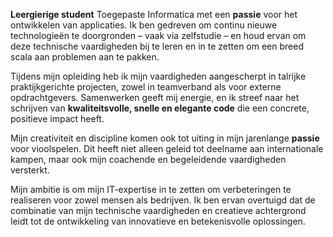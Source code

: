 **Leergierige student** Toegepaste Informatica met een **passie** voor het
ontwikkelen van applicaties. Ik ben gedreven om continu nieuwe technologieën te
doorgronden – vaak via zelfstudie – en houd ervan om deze technische
vaardigheden bij te leren en in te zetten om een breed scala aan problemen aan
te pakken.

Tijdens mijn opleiding heb ik mijn vaardigheden aangescherpt in talrijke
praktijkgerichte projecten, zowel in teamverband als voor externe
opdrachtgevers. Samenwerken geeft mij energie, en ik streef naar het schrijven
van **kwaliteitsvolle, snelle en elegante code** die een concrete, positieve
impact heeft.

Mijn creativiteit en discipline komen ook tot uiting in mijn jarenlange **passie**
voor vioolspelen. Dit heeft niet alleen geleid tot deelname aan internationale
kampen, maar ook mijn coachende en begeleidende vaardigheden versterkt.

Mijn ambitie is om mijn IT-expertise in te zetten om verbeteringen te
realiseren voor zowel mensen als bedrijven. Ik ben ervan overtuigd dat de
combinatie van mijn technische vaardigheden en creatieve achtergrond leidt tot
de ontwikkeling van innovatieve en betekenisvolle oplossingen.

